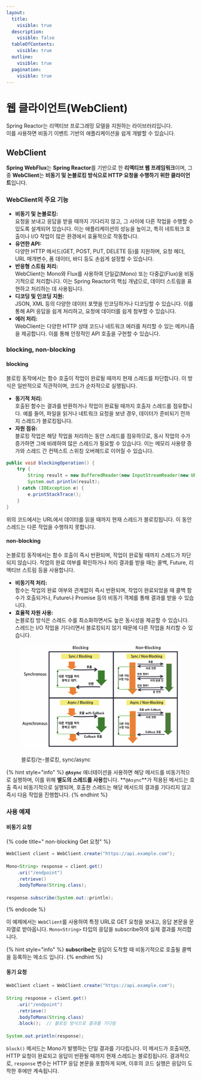 ```yaml
---
layout:
  title:
    visible: true
  description:
    visible: false
  tableOfContents:
    visible: true
  outline:
    visible: true
  pagination:
    visible: true
---
```


# 웹 클라이언트(WebClient)

Spring Reactor는 리액티브 프로그래밍 모델을 지원하는 라이브러리입니다. \
이를 사용하면 비동기 이벤트 기반의 애플리케이션을 쉽게 개발할 수 있습니다.

## **WebClient**

**Spring WebFlux**는 **Spring Reactor**를 기반으로 한 **리액티브 웹 프레임워크**이며, 그 중 **WebClient**는 **비동기 및 논블로킹 방식으로 HTTP 요청을 수행하기 위한 클라이언트**입니다.

### **WebClient의 주요 기능**

* **비동기 및 논블로킹:**\
  요청을 보내고 응답을 받을 때까지 기다리지 않고, 그 사이에 다른 작업을 수행할 수 있도록 설계되어 있습니다. 이는 애플리케이션의 성능을 높이고, 특히 네트워크 호출이나 I/O 작업이 많은 환경에서 효율적으로 작동합니다.
* **유연한 API:**\
  다양한 HTTP 메서드(GET, POST, PUT, DELETE 등)를 지원하며, 요청 헤더, URL 매개변수, 폼 데이터, 바디 등도 손쉽게 설정할 수 있습니다.
* **반응형 스트림 처리:**\
  WebClient는 Mono와 Flux를 사용하여 단일값(Mono) 또는 다중값(Flux)을 비동기적으로 처리합니다. 이는 Spring Reactor의 핵심 개념으로, 데이터 스트림을 표현하고 처리하는 데 사용됩니다.
* **디코딩 및 인코딩 지원:**\
  JSON, XML 등의 다양한 데이터 포맷을 인코딩하거나 디코딩할 수 있습니다. 이를 통해 API 응답을 쉽게 처리하고, 요청에 데이터를 쉽게 첨부할 수 있습니다.
* **에러 처리:**\
  WebClient는 다양한 HTTP 상태 코드나 네트워크 에러를 처리할 수 있는 메커니즘을 제공합니다. 이를 통해 안정적인 API 호출을 구현할 수 있습니다.

### blocking, non-blocking

#### blocking

블로킹 동작에서는 함수 호출이 작업이 완료될 때까지 현재 스레드를 차단합니다. 이 방식은 일반적으로 직관적이며, 코드가 순차적으로 실행됩니다.

* **동기적 처리:**\
  호출된 함수는 결과를 반환하거나 작업이 완료될 때까지 호출자 스레드를 점유합니다. 예를 들어, 파일을 읽거나 네트워크 요청을 보낸 경우, 데이터가 준비되기 전까지 스레드가 블로킹됩니다.
* **자원 점유:**\
  블로킹 작업은 해당 작업을 처리하는 동안 스레드를 점유하므로, 동시 작업의 수가 증가하면 그에 비례하여 많은 스레드가 필요할 수 있습니다. 이는 메모리 사용량 증가와 스레드 간 컨텍스트 스위칭 오버헤드로 이어질 수 있습니다.

```java
public void blockingOperation() {
    try {
        String result = new BufferedReader(new InputStreamReader(new URL("https://example.com").openStream())).readLine();
        System.out.println(result);
    } catch (IOException e) {
        e.printStackTrace();
    }
}
```

위의 코드에서는 URL에서 데이터를 읽을 때까지 현재 스레드가 블로킹됩니다. 이 동안 스레드는 다른 작업을 수행하지 못합니다.

#### non-blocking

논블로킹 동작에서는 함수 호출이 즉시 반환되며, 작업이 완료될 때까지 스레드가 차단되지 않습니다. 작업의 완료 여부를 확인하거나 처리 결과를 받을 때는 콜백, Future, 리액티브 스트림 등을 사용합니다.

* **비동기적 처리:**\
  함수는 작업의 완료 여부와 관계없이 즉시 반환되며, 작업이 완료되었을 때 콜백 함수가 호출되거나, Future나 Promise 등의 비동기 객체를 통해 결과를 받을 수 있습니다.
* **효율적 자원 사용:**\
  논블로킹 방식은 스레드 수를 최소화하면서도 높은 동시성을 제공할 수 있습니다. 스레드는 I/O 작업을 기다리면서 블로킹되지 않기 때문에 다른 작업을 처리할 수 있습니다.

<figure><img src="../.gitbook/assets/image (30).png" alt=""><figcaption><p>블로킹/논-블로킹, sync/async</p></figcaption></figure>

{% hint style="info" %}
**`@Async`** 애너테이션을 사용하면 해당 메서드를 비동기적으로 실행하며, 이를 위해 **별도의 스레드를 사용**합니다. **`@Async`**가 적용된 메서드는 호출 즉시 비동기적으로 실행되며, 호출한 스레드는 해당 메서드의 결과를 기다리지 않고 즉시 다음 작업을 진행합니다.
{% endhint %}

### **사용 예제**

#### **비동기 요청** <a href="#request-async" id="request-async"></a>

{% code title=" non-blocking Get 요청" %}
```java
WebClient client = WebClient.create("https://api.example.com");

Mono<String> response = client.get()
    .uri("/endpoint")
    .retrieve()
    .bodyToMono(String.class);

response.subscribe(System.out::println);
```
{% endcode %}

이 예제에서는 `WebClient`를 사용하여 특정 URL로 GET 요청을 보내고, 응답 본문을 문자열로 받아옵니다. `Mono<String>` 타입의 응답을 subscribe하여 실제 결과를 처리합니다.

{% hint style="info" %}
**subscribe는** 응답이 도착할 때 비동기적으로 호출될 콜백을 등록하는 메소드 입니다.
{% endhint %}

#### **동기 요청** <a href="#request-sync" id="request-sync"></a>

```java
WebClient client = WebClient.create("https://api.example.com");

String response = client.get()
    .uri("/endpoint")
    .retrieve()
    .bodyToMono(String.class)
    .block();  // 블로킹 방식으로 결과를 기다림

System.out.println(response);
```

`block()` 메서드는 Mono가 발행하는 단일 결과를 기다립니다. 이 메서드가 호출되면, HTTP 요청이 완료되고 응답이 반환될 때까지 현재 스레드는 블로킹됩니다. 결과적으로, `response` 변수는 HTTP 응답 본문을 포함하게 되며, 이후의 코드 실행은 응답이 도착한 후에만 계속됩니다.
